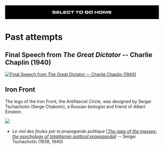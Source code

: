 [![](https://raw.githubusercontent.com/wdbm/InfoPeace/master/media/InfoPeace_home.png)](https://github.com/wdbm/InfoPeace/blob/master/README.md)

# Past attempts

## Final Speech from *The Great Dictator* -- Charlie Chaplin (1940)

[![Final Speech from *The Great Dictator* -- Charlie Chaplin (1940)](https://img.youtube.com/vi/J7GY1Xg6X20/maxresdefault.jpg)](https://www.youtube.com/watch?v=J7GY1Xg6X20)

## Iron Front

The logo of the Iron Front, the Antifascist Circle, was designed by Sergei Tschachotin (Serge Chakotin), a Russian biologist and friend of Albert Einstein.

![](https://upload.wikimedia.org/wikipedia/commons/c/c0/Eiserne_Front_Symbol.svg)

- *Le viol des foules par la propagande politique* [[*The rape of the masses; the psychology of totalitarian political propaganda*](https://archive.org/details/in.ernet.dli.2015.216264)] -- Sergei Tschachotin (1939, 1940)
